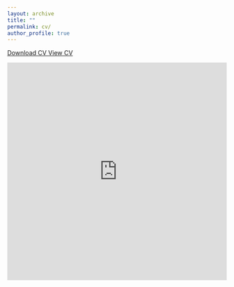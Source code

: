 ```yaml
---
layout: archive
title: ""
permalink: cv/
author_profile: true
---
```

<a href="https://priyanka-mondal.github.io/priyanka_mondal.pdf" download="Priyanka_Mondal_CV.pdf" target="_blank">Download CV </a>
<a href="https://priyanka-mondal.github.io/priyanka_mondal.pdf" target="_blank"> View CV</a>
<iframe
    src="https://drive.google.com/viewerng/viewer?embedded=true&url=https://priyanka-mondal.github.io/priyanka_mondal.pdf#toolbar=0&scrollbar=0"
    frameBorder="0"
    scrolling="auto"
    height="500px"
    width="100%"
></iframe>
